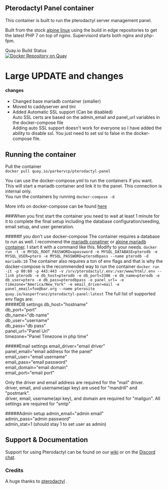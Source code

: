 ## Pterodactyl Panel container
This container is built to run the pterodactyl server management panel.

Built from the stock [alpine linux](https://hub.docker.com/_/alpine/) using the build in edge repositories to get the latest PHP 7 on top of nginx. Supervisord starts both nginx and php-fpm.

Quay.io Build Status  
[![Docker Repository on Quay](https://quay.io/repository/kasperfranz/pterodactyl-panel/status "Docker Repository on Quay")](https://quay.io/repository/kasperfranz/pterodactyl-panel)


# Large UPDATE and changes

#### changes
* Changed base mariadb container (smaller)  
* Moved to caddyserver and tini  
* Added Automatic SSL support (Can be disabled)  
    Auto SSL certs are based on the admin_email and panel_url variables in the docker-compose file  
    Adding auto SSL support doesn't work for everyone so I have added the ability to disable ssl. You just need to set ssl to false in the docker-compose file.



## Running the container
Pull the container  
`docker pull quay.io/parkervcp/pterodactyl-panel`

You can use the docker-compose.yml to run the containers if you want. This will start a mariadb container and link it to the panel. This connection is internal only.  
You run the containers by running
`docker-compose -d`

More info on docker-compose can be found [here](https://docs.docker.com/compose/)

###When you first start the container you need to wait at least 1 minute for it to complete the final setup including the database configuration/seeding, email setup, and user generation.

#####If you don't use docker-compose
The container requires a database to run as well. I recommend the [mariadb conatiner](https://hub.docker.com/_/mariadb/) or [alpine mariadb container](https://github.com/bianjp/docker-mariadb-alpine). I start it with a command like this. Modify to your needs.
`docker run -t -e MYSQL_ROOT_PASSWORD=apassword -e MYSQL_DATABASE=pterodb -e MYSQL_USER=ptero -e MYSQL_PASSWORD=pterodbpass --name pterodb -d mariadb:10`
The container also requires a ton of env flags and that is why the docker-compose is the recommended way to run the container
`docker run -it -p 80:80 -p 443:443 -v /srv/pterodactyl/.env:/var/www/html/.env --link pterodb -e db_host=pterodb -e db_port=3306 -e db_name=pterodb -e db_user=ptero -e db_pass=pterodbpass -e panel_url= -e timezone="America/New_York" -e email_driver=mail -e panel_email=foo@bar.org --name pterosite quay.io/kasperfranz/pterodactyl-panel:latest`
The full list of supported env flags are:  
#####DB settings
db_host="hostname"  
db_port="port"  
db_name="db name"  
db_user="username"  
db_pass="db pass"  
panel_url="Panel Url"  
timezone="Panel Timezone in php time"  

#####Email settings
email_driver="email driver"  
panel_email="email address for the panel"  
email_user="email username"  
email_pass="email password"  
email_domain="email domain"  
email_port="email port"  

Only the driver and email address are required for the "mail" driver.  
driver, email, and username(api key) are used for "mandrill" and "postmark".  
driver, email, username(api key), and domain are required for "mailgun".
All settings are required for "smtp"

#####Admin setup
admin_email="admin email"  
admin_pass="admin password"  
admin_stat=1 (should stay 1 to set user as admin)

## Support & Documentation
Support for using Pterodactyl can be found on our [wiki](https://github.com/Pterodactyl/Panel/wiki) or on the [Discord chat](https://discord.gg/QRDZvVm).

### Credits
A huge thanks to [pterodactyl](https://github.com/Pterodactyl/Panel) .
